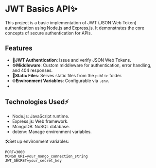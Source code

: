 # JWT Basics API✨

This project is a basic implementation of JWT (JSON Web Token) authentication using Node.js and Express.js. It demonstrates the core concepts of secure authentication for APIs.

## Features

- 🔑**JWT Authentication**: Issue and verify JSON Web Tokens.
- ⚙️**Middleware**: Custom middleware for authentication, error handling, and 404 responses.
- 📂**Static Files**: Serves static files from the `public` folder.
- 🌐**Environment Variables**: Configurable via `.env`.
- 
## Technologies Used⚡

- Node.js: JavaScript runtime.
- Express.js: Web framework.
- MongoDB: NoSQL database.
- dotenv: Manage environment variables.
  
🛠️Set up environment variables:
```
PORT=3000
MONGO_URI=your_mongo_connection_string
JWT_SECRET=your_secret_key
```
